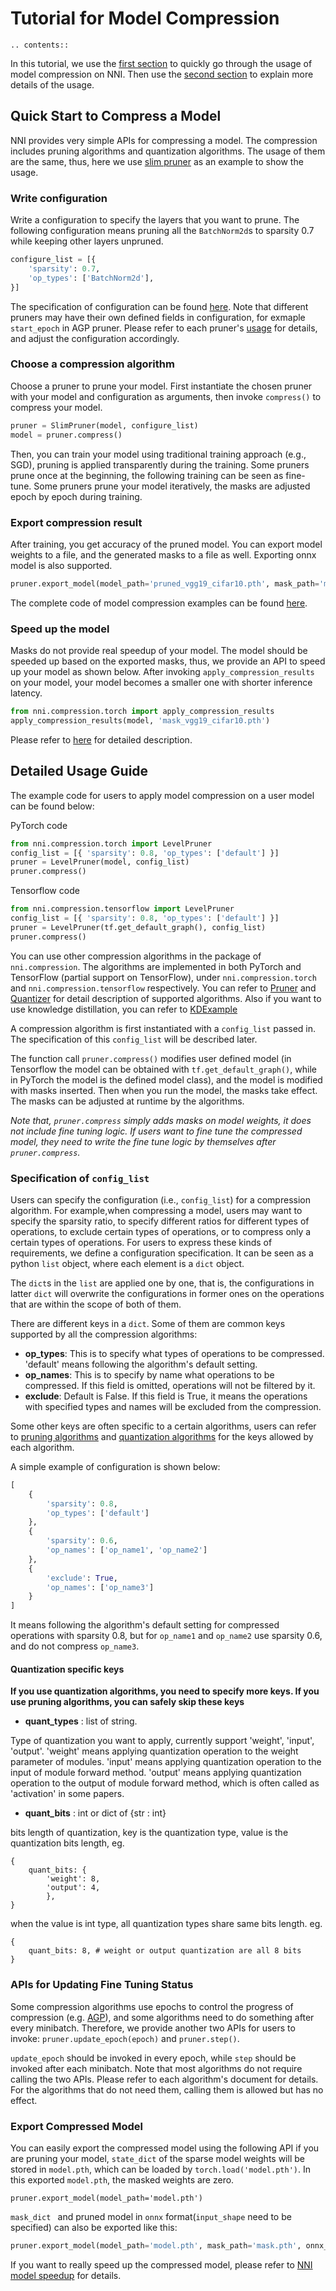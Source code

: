 # Tutorial for Model Compression

```eval_rst
.. contents::
```

In this tutorial, we use the [first section](#quick-start-to-compress-a-model) to quickly go through the usage of model compression on NNI. Then use the [second section](#detailed-usage-guide) to explain more details of the usage.

## Quick Start to Compress a Model

NNI provides very simple APIs for compressing a model. The compression includes pruning algorithms and quantization algorithms. The usage of them are the same, thus, here we use [slim pruner](https://nni.readthedocs.io/en/latest/Compressor/Pruner.html#slim-pruner) as an example to show the usage.

### Write configuration

Write a configuration to specify the layers that you want to prune. The following configuration means pruning all the `BatchNorm2d`s to sparsity 0.7 while keeping other layers unpruned.

```python
configure_list = [{
    'sparsity': 0.7,
    'op_types': ['BatchNorm2d'],
}]
```

The specification of configuration can be found [here](#specification-of-config-list). Note that different pruners may have their own defined fields in configuration, for exmaple `start_epoch` in AGP pruner. Please refer to each pruner's [usage](./Pruner.md) for details, and adjust the configuration accordingly.

### Choose a compression algorithm

Choose a pruner to prune your model. First instantiate the chosen pruner with your model and configuration as arguments, then invoke `compress()` to compress your model.

```python
pruner = SlimPruner(model, configure_list)
model = pruner.compress()
```

Then, you can train your model using traditional training approach (e.g., SGD), pruning is applied transparently during the training. Some pruners prune once at the beginning, the following training can be seen as fine-tune. Some pruners prune your model iteratively, the masks are adjusted epoch by epoch during training.

### Export compression result

After training, you get accuracy of the pruned model. You can export model weights to a file, and the generated masks to a file as well. Exporting onnx model is also supported.

```python
pruner.export_model(model_path='pruned_vgg19_cifar10.pth', mask_path='mask_vgg19_cifar10.pth')
```

The complete code of model compression examples can be found [here](https://github.com/microsoft/nni/blob/master/examples/model_compress/model_prune_torch.py).

### Speed up the model

Masks do not provide real speedup of your model. The model should be speeded up based on the exported masks, thus, we provide an API to speed up your model as shown below. After invoking `apply_compression_results` on your model, your model becomes a smaller one with shorter inference latency.

```python
from nni.compression.torch import apply_compression_results
apply_compression_results(model, 'mask_vgg19_cifar10.pth')
```

Please refer to [here](ModelSpeedup.md) for detailed description.

## Detailed Usage Guide

The example code for users to apply model compression on a user model can be found below:

PyTorch code

```python
from nni.compression.torch import LevelPruner
config_list = [{ 'sparsity': 0.8, 'op_types': ['default'] }]
pruner = LevelPruner(model, config_list)
pruner.compress()
```

Tensorflow code

```python
from nni.compression.tensorflow import LevelPruner
config_list = [{ 'sparsity': 0.8, 'op_types': ['default'] }]
pruner = LevelPruner(tf.get_default_graph(), config_list)
pruner.compress()
```


You can use other compression algorithms in the package of `nni.compression`. The algorithms are implemented in both PyTorch and TensorFlow (partial support on TensorFlow), under `nni.compression.torch` and `nni.compression.tensorflow` respectively. You can refer to [Pruner](./Pruner.md) and [Quantizer](./Quantizer.md) for detail description of supported algorithms. Also if you want to use knowledge distillation, you can refer to [KDExample](../TrialExample/KDExample.md)

A compression algorithm is first instantiated with a `config_list` passed in. The specification of this `config_list` will be described later.

The function call `pruner.compress()` modifies user defined model (in Tensorflow the model can be obtained with `tf.get_default_graph()`, while in PyTorch the model is the defined model class), and the model is modified with masks inserted. Then when you run the model, the masks take effect. The masks can be adjusted at runtime by the algorithms.

*Note that, `pruner.compress` simply adds masks on model weights, it does not include fine tuning logic. If users want to fine tune the compressed model, they need to write the fine tune logic by themselves after `pruner.compress`.*

### Specification of `config_list`

Users can specify the configuration (i.e., `config_list`) for a compression algorithm. For example,when compressing a model, users may want to specify the sparsity ratio, to specify different ratios for different types of operations, to exclude certain types of operations, or to compress only a certain types of operations. For users to express these kinds of requirements, we define a configuration specification. It can be seen as a python `list` object, where each element is a `dict` object. 

The `dict`s in the `list` are applied one by one, that is, the configurations in latter `dict` will overwrite the configurations in former ones on the operations that are within the scope of both of them. 

There are different keys in a `dict`. Some of them are common keys supported by all the compression algorithms:

* __op_types__: This is to specify what types of operations to be compressed. 'default' means following the algorithm's default setting.
* __op_names__: This is to specify by name what operations to be compressed. If this field is omitted, operations will not be filtered by it.
* __exclude__: Default is False. If this field is True, it means the operations with specified types and names will be excluded from the compression.

Some other keys are often specific to a certain algorithms, users can refer to [pruning algorithms](./Pruner.md) and [quantization algorithms](./Quantizer.md) for the keys allowed by each algorithm.

A simple example of configuration is shown below:

```python
[
    {
        'sparsity': 0.8,
        'op_types': ['default']
    },
    {
        'sparsity': 0.6,
        'op_names': ['op_name1', 'op_name2']
    },
    {
        'exclude': True,
        'op_names': ['op_name3']
    }
]
```

It means following the algorithm's default setting for compressed operations with sparsity 0.8, but for `op_name1` and `op_name2` use sparsity 0.6, and do not compress `op_name3`.

#### Quantization specific keys

**If you use quantization algorithms, you need to specify more keys. If you use pruning algorithms, you can safely skip these keys**

* __quant_types__ : list of string. 

Type of quantization you want to apply, currently support 'weight', 'input', 'output'. 'weight' means applying quantization operation
to the weight parameter of modules. 'input' means applying quantization operation to the input of module forward method. 'output' means applying quantization operation to the output of module forward method, which is often called as 'activation' in some papers.

* __quant_bits__ : int or dict of {str : int}

bits length of quantization, key is the quantization type, value is the quantization bits length, eg. 
```
{
    quant_bits: {
        'weight': 8,
        'output': 4,
        },
}
```
when the value is int type, all quantization types share same bits length. eg. 
```
{
    quant_bits: 8, # weight or output quantization are all 8 bits
}
```

### APIs for Updating Fine Tuning Status

Some compression algorithms use epochs to control the progress of compression (e.g. [AGP](https://nni.readthedocs.io/en/latest/Compressor/Pruner.html#agp-pruner)), and some algorithms need to do something after every minibatch. Therefore, we provide another two APIs for users to invoke: `pruner.update_epoch(epoch)` and `pruner.step()`.

`update_epoch` should be invoked in every epoch, while `step` should be invoked after each minibatch. Note that most algorithms do not require calling the two APIs. Please refer to each algorithm's document for details. For the algorithms that do not need them, calling them is allowed but has no effect.

### Export Compressed Model

You can easily export the compressed model using the following API if you are pruning your model, ```state_dict``` of the sparse model weights will be stored in ```model.pth```, which can be loaded by ```torch.load('model.pth')```. In this exported ```model.pth```, the masked weights are zero.

```
pruner.export_model(model_path='model.pth')
```

```mask_dict ``` and pruned model in ```onnx``` format(```input_shape``` need to be specified) can also be exported like this:

```python
pruner.export_model(model_path='model.pth', mask_path='mask.pth', onnx_path='model.onnx', input_shape=[1, 1, 28, 28])
```

If you want to really speed up the compressed model, please refer to [NNI model speedup](./ModelSpeedup.md) for details.